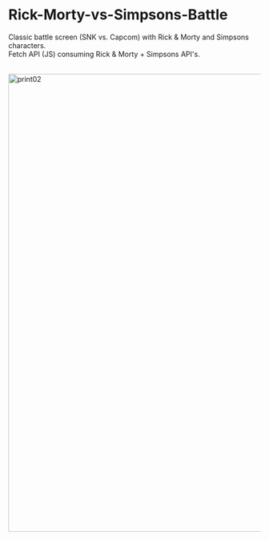 # Rick-Morty-vs-Simpsons-Battle
Classic battle screen (SNK vs. Capcom) with Rick & Morty and Simpsons characters.<br>
Fetch API (JS) consuming Rick & Morty + Simpsons API's.<br><br>

<img width="1684" height="913" alt="print02" src="https://github.com/user-attachments/assets/0e79b8d2-101a-4c45-9cc3-64844ef6bdff" />
